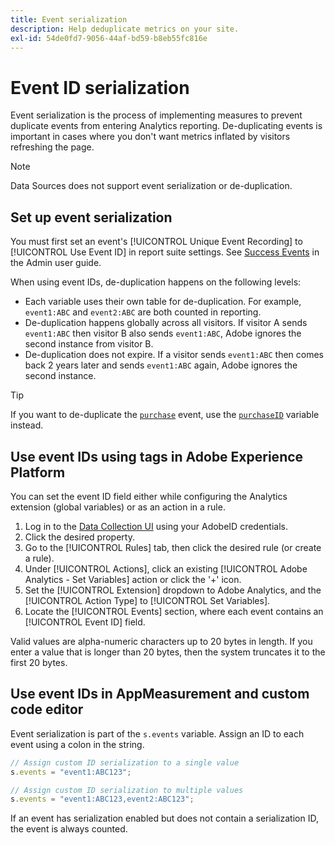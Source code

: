 ```yaml
---
title: Event serialization
description: Help deduplicate metrics on your site.
exl-id: 54de0fd7-9056-44af-bd59-b8eb55fc816e
---
```

# Event ID serialization

Event serialization is the process of implementing measures to prevent duplicate events from entering Analytics reporting. De-duplicating events is important in cases where you don't want metrics inflated by visitors refreshing the page.

>[!NOTE]
>
>Data Sources does not support event serialization or de-duplication.

## Set up event serialization

You must first set an event's [!UICONTROL Unique Event Recording] to [!UICONTROL Use Event ID] in report suite settings. See [Success Events](/help/admin/admin/c-success-events/success-event.md) in the Admin user guide.

When using event IDs, de-duplication happens on the following levels:

* Each variable uses their own table for de-duplication. For example, `event1:ABC` and `event2:ABC` are both counted in reporting.
* De-duplication happens globally across all visitors. If visitor A sends `event1:ABC` then visitor B also sends `event1:ABC`, Adobe ignores the second instance from visitor B.
* De-duplication does not expire. If a visitor sends `event1:ABC` then comes back 2 years later and sends `event1:ABC` again, Adobe ignores the second instance.

>[!TIP]
>
>If you want to de-duplicate the [`purchase`](event-purchase.md) event, use the [`purchaseID`](../purchaseid.md) variable instead.

## Use event IDs using tags in Adobe Experience Platform

You can set the event ID field either while configuring the Analytics extension (global variables) or as an action in a rule.

1. Log in to the [Data Collection UI](https://experience.adobe.com/data-collection) using your AdobeID credentials.
2. Click the desired property.
3. Go to the [!UICONTROL Rules] tab, then click the desired rule (or create a rule).
4. Under [!UICONTROL Actions], click an existing [!UICONTROL Adobe Analytics - Set Variables] action or click the '+' icon.
5. Set the [!UICONTROL Extension] dropdown to Adobe Analytics, and the [!UICONTROL Action Type] to [!UICONTROL Set Variables].
6. Locate the [!UICONTROL Events] section, where each event contains an [!UICONTROL Event ID] field.

Valid values are alpha-numeric characters up to 20 bytes in length. If you enter a value that is longer than 20 bytes, then the system truncates it to the first 20 bytes.

## Use event IDs in AppMeasurement and custom code editor

Event serialization is part of the `s.events` variable. Assign an ID to each event using a colon in the string.

```js
// Assign custom ID serialization to a single value
s.events = "event1:ABC123";

// Assign custom ID serialization to multiple values
s.events = "event1:ABC123,event2:ABC123";
```

If an event has serialization enabled but does not contain a serialization ID, the event is always counted.
